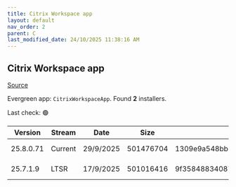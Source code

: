 ```yaml
---
title: Citrix Workspace app
layout: default
nav_order: 2
parent: C
last_modified_date: 24/10/2025 11:38:16 AM
---
```


## Citrix Workspace app

[Source](https://www.citrix.com/downloads/workspace-app/)

Evergreen app: `CitrixWorkspaceApp`. Found **2** installers.

Last check: 🟢

| Version   | Stream  | Date      | Size      | Hash                                                             | URI                                                                                                                                                                                                          |
| --------- | ------- | --------- | --------- | ---------------------------------------------------------------- | ------------------------------------------------------------------------------------------------------------------------------------------------------------------------------------------------------------ |
| 25.8.0.71 | Current | 29/9/2025 | 501476704 | 1309e9a548bb6354b9598dced8746503c6a750a104a7f6b7efd40571db219d2a | [https://downloadplugins.citrix.com/ReceiverUpdates/Prod/Receiver/Win/CitrixWorkspaceApp25.8.0.71.exe](https://downloadplugins.citrix.com/ReceiverUpdates/Prod/Receiver/Win/CitrixWorkspaceApp25.8.0.71.exe) |
| 25.7.1.9  | LTSR    | 17/9/2025 | 501016416 | 9f35848834087e54647128bbc1e1b7ec0db3a43b448ab50dc85a86529c5a798d | [https://downloadplugins.citrix.com/ReceiverUpdates/Prod/Receiver/Win/CitrixWorkspaceApp25.7.1.9.exe](https://downloadplugins.citrix.com/ReceiverUpdates/Prod/Receiver/Win/CitrixWorkspaceApp25.7.1.9.exe)   |
